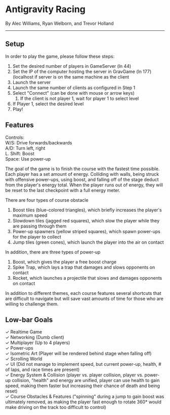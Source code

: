Antigravity Racing
==================

By Alec Williams, Ryan Welborn, and Trevor Holland

-----------------------

Setup
------------

In order to play the game, please follow these steps:
1. Set the desired number of players in GameServer (ln 44)
2. Set the IP of the computer hosting the server in GravGame (ln 177) (localhost
if server is on the same machine as the client
3. Launch the server
4. Launch the same number of clients as configured in Step 1
5. Select "Connect" (can be done with mouse or arrow keys)
   1. If the client is not player 1, wait for player 1 to select level
6. If Player 1, select the desired level
7. Play!

Features
--------

Controls:  
W/S: Drive forwards/backwards  
A/D: Turn left, right  
L. Shift: Boost  
Space: Use power-up

The goal of the game is to finish the course with the fastest time possible. Each player has
a set amount of energy. Colliding with walls, being struck with offensive power-ups, using
boost, and falling off of the stage deduct from the player's energy total. When the player
runs out of energy, they will be reset to the last checkpoint with a full energy meter.

There are four types of course obstacle  
1. Boost tiles (blue-colored triangles), which briefly increases the player's maximum speed
2. Slowdown tiles (jagged red squares), which slow the player while they are passing through them
3. Power-up spawners (yellow striped squares), which spawn power-ups for the player to collect
4. Jump tiles (green cones), which launch the player into the air on contact

In addition, there are three types of power-up
1. Boost, which gives the player a free boost charge
2. Spike Trap, which lays a trap that damages and slows opponents on contact
3. Rocket, which launches a projectile that slows and damages opponents on contact

In addition to different themes, each course features several shortcuts that are difficult
to navigate but will save vast amounts of time for those who are willing to challenge them.

Low-bar Goals
-----------
✓ Realtime Game  
✓ Networking (Dumb client)  
✓ Multiplayer (Up to 4 players)  
✓ Power-ups  
✓ Isometric Art (Player will be rendered behind stage when falling off)  
✓ Scrolling World  
✓ UI (Did not manage to implement speed, but current power-up, 
health, # of laps, and race times are present)  
✓ Energy System & Collision (player vs. player collision, player vs. power-up collision, 
"health" and energy are unified, player can use 
health to gain speed, making them faster but increasing their chance of death
and being reset)  
✓ Course Obstacles & Features ("spinning" during a jump to gain boost was ultimately 
removed, as making the player fast enough to rotate 360* would make driving on the track
too difficult to control)